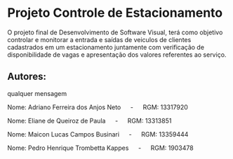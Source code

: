 # Projeto Controle de Estacionamento

<p> O projeto final de Desenvolvimento de Software Visual, terá como objetivo controlar e monitorar a entrada e saídas de veiculos de clientes cadastrados em um estacionamento juntamente com verificação de disponibilidade de vagas e apresentação dos valores referentes ao serviço.

## Autores:

qualquer mensagem
<p> Nome: Adriano Ferreira dos Anjos Neto &emsp; - &emsp; RGM: 13317920
<p> Nome: Eliane de Queiroz de Paula &emsp; - &emsp; RGM: 13313851
<p>Nome: Maicon Lucas Campos Businari &emsp; - &emsp; RGM: 13359444
<p>Nome: Pedro Henrique Trombetta Kappes &emsp; - &emsp; RGM: 1903478
